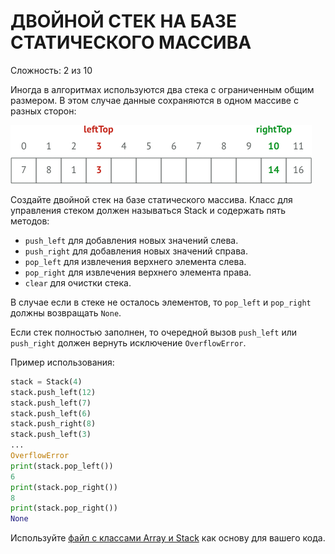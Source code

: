 # ДВОЙНОЙ СТЕК НА БАЗЕ СТАТИЧЕСКОГО МАССИВА

Сложность: 2 из 10

Иногда в алгоритмах используются два стека с ограниченным общим размером. В этом случае данные сохраняются в одном массиве с разных сторон:

 ![](scheme.png)

Создайте двойной стек на базе статического массива. Класс для управления стеком должен называться Stack и содержать пять методов:

- `push_left` для добавления новых значений слева.
- `push_right` для добавления новых значений справа.
- `pop_left` для извлечения верхнего элемента слева.
- `pop_right` для извлечения верхнего элемента права.
- `clear` для очистки стека.

В случае если в стеке не осталось элементов, то `pop_left` и `pop_right` должны возвращать `None`.

Если стек полностью заполнен, то очередной вызов `push_left` или `push_right` должен вернуть исключение `OverflowError`.

Пример использования:

```python
stack = Stack(4)
stack.push_left(12)
stack.push_left(7)
stack.push_left(6)
stack.push_right(8)
stack.push_left(3)
...
OverflowError
print(stack.pop_left())
6
print(stack.pop_right())
8
print(stack.pop_right())
None
```

Используйте [файл с классами Array и Stack](initial.py) как основу для вашего кода.